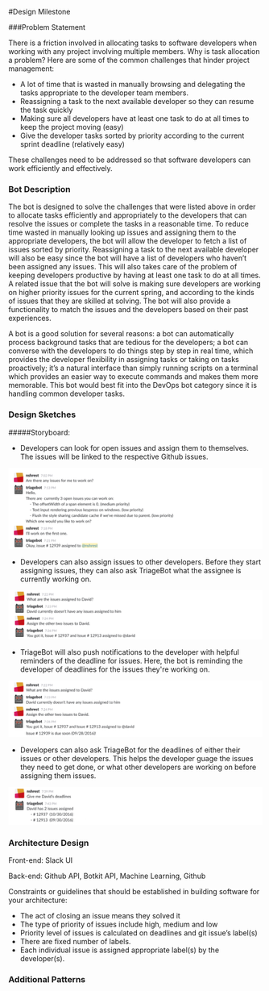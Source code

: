 #Design Milestone

###Problem Statement

There is a friction involved in allocating tasks to software developers when working with any project involving multiple members. Why is task allocation a problem? Here are some of the common challenges that hinder project management: 

  - A lot of time that is wasted in manually browsing and delegating the tasks appropriate to the developer team members.
  - Reassigning a task to the next available developer so they can resume the task quickly
  - Making sure all developers have at least one task to do at all times to keep the project moving (easy)
  - Give the developer tasks sorted by priority according to the current sprint deadline (relatively easy)

These challenges need to be addressed so that software developers can work efficiently and effectively.

### Bot Description 

The bot is designed to solve the challenges that were listed above in order to allocate tasks efficiently and appropriately to the developers that can resolve the issues or complete the tasks in a reasonable time. To reduce time wasted in manually looking up issues and assigning them to the appropriate developers, the bot will allow the developer to fetch a list of issues sorted by priority. Reassigning a task to the next available developer will also be easy since the bot will have a list of developers who haven’t been assigned any issues. This will also takes care of the problem of keeping developers productive by having at least one task to do at all times. A related issue that the bot will solve is making sure developers are working on higher priority issues for the current spring, and according to the kinds of issues that they are skilled at solving. The bot will also provide a functionality to match the issues and the developers based on their past experiences.

A bot is a good solution for several reasons: a bot can automatically process background tasks that are tedious for the developers; a bot can converse with the developers to do things step by step in real time, which provides the developer flexibility in assigning tasks or taking on tasks proactively; it’s a natural interface than simply running scripts on a terminal which provides an easier way to execute commands and makes them more memorable. This bot would best fit into the DevOps bot category since it is handling common developer tasks.


### Design Sketches 

#####Storyboard: 

- Developers can look for open issues and assign them to themselves. The issues will be linked to the respective Github issues.

<img src="assignToMe.png"/>

- Developers can also assign issues to other developers. Before they start assigning issues, they can also ask TriageBot what the assignee is currently working on.

<img src="assignToDavid.png"/>

- TriageBot will also push notifications to the developer with helpful reminders of the deadline for issues. Here, the bot is reminding the developer of deadlines for the issues they're working on.

<img src="deadlineReminder.png"/>

- Developers can also ask TriageBot for the deadlines of either their issues or other developers. This helps the developer guage the issues they need to get done, or what other developers are working on before assigning them issues.

<img src="giveMeDeadlines.png"/>

### Architecture Design 

Front-end: Slack UI

Back-end: Github API, Botkit API, Machine Learning, Github 

Constraints or guidelines that should be established in building software for your architecture:
- The act of closing an issue means they solved it
- The type of priority of issues include high, medium and low 
- Priority level of issues is calculated on deadlines and git issue’s label(s)
- There are fixed number of labels.
- Each individual issue is assigned appropriate label(s) by the developer(s).

### Additional Patterns 

